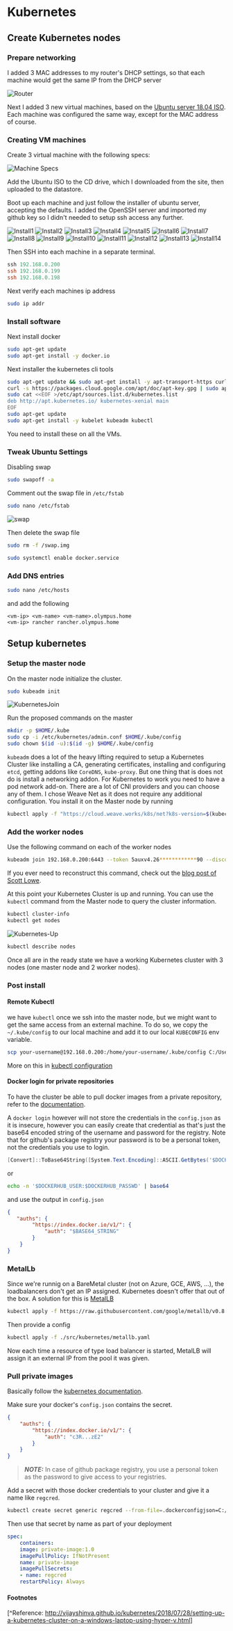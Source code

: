 # Kubernetes

## Create Kubernetes nodes

### Prepare networking

I added 3 MAC addresses to my router's DHCP settings, so that each machine would get the same IP from the DHCP server

![Router](Router.png)

Next I added 3 new virtual machines, based on the [Ubuntu server 18.04 ISO]( http://releases.ubuntu.com/18.04/ ). Each machine was configured the same way, except for the MAC address of course.

### Creating VM machines

Create 3 virtual machine with the following specs:

![Machine Specs](./Machine_Specs.png)

Add the Ubuntu ISO to the CD drive, which I downloaded from the site, then uploaded to the datastore.

Boot up each machine and just follow the installer of ubuntu server, accepting the defaults. I added the OpenSSH server and imported my github key so I didn't needed to setup ssh access any further.

![Install1](Install1.png)
![Install2](Install2.png)
![Install3](Install3.png)
![Install4](Install4.png)
![Install5](Install5.png)
![Install6](Install6.png)
![Install7](Install7.png)
![Install8](Install8.png)
![Install9](Install9.png)
![Install10](Install10.png)
![Install11](Install11.png)
![Install12](Install12.png)
![Install13](Install13.png)
![Install14](Install14.png)

Then SSH into each machine in a separate terminal.

```powershell
ssh 192.168.0.200
ssh 192.168.0.199
ssh 192.168.0.198
```

Next verify each machines ip address

```bash
sudo ip addr
```

### Install software

Next install docker

```bash
sudo apt-get update
sudo apt-get install -y docker.io
```

Next installer the kubernetes cli tools

```bash
sudo apt-get update && sudo apt-get install -y apt-transport-https curl
curl -s https://packages.cloud.google.com/apt/doc/apt-key.gpg | sudo apt-key add -
sudo cat <<EOF >/etc/apt/sources.list.d/kubernetes.list
deb http://apt.kubernetes.io/ kubernetes-xenial main
EOF
sudo apt-get update
sudo apt-get install -y kubelet kubeadm kubectl
```

 You need to install these on all the VMs.

### Tweak Ubuntu Settings

Disabling swap

```bash
sudo swapoff -a
```

Comment out the swap file in `/etc/fstab`

```bash
sudo nano /etc/fstab
```

![swap](./swap.png)

Then delete the swap file

```bash
sudo rm -f /swap.img
```

```bash
sudo systemctl enable docker.service
```

### Add DNS entries

```bash
sudo nano /etc/hosts
```

and add the following

```hosts
<vm-ip> <vm-name> <vm-name>.olympus.home
<vm-ip> rancher rancher.olympus.home
```

## Setup kubernetes

### Setup the master node

On the master node initialize the cluster.

```bash
sudo kubeadm init
```

![KubernetesJoin]( ./Kubernetes_Join.png)

Run the proposed commands on the master

```bash
mkdir -p $HOME/.kube
sudo cp -i /etc/kubernetes/admin.conf $HOME/.kube/config
sudo chown $(id -u):$(id -g) $HOME/.kube/config
```

`kubeadm` does a lot of the heavy lifting required to setup a Kubernetes Cluster like installing a CA, generating certificates, installing and configuring `etcd`, getting addons like `CoreDNS`, `kube-proxy`. But one thing that is does not do is install a networking addon. For Kubernetes to work you need to have a pod network add-on. There are a lot of CNI providers and you can choose any of them. I chose Weave Net as it does not require any additional configuration. You install it on the Master node by running

```bash
kubectl apply -f "https://cloud.weave.works/k8s/net?k8s-version=$(kubectl version | base64 | tr -d '\n')"
```

### Add the worker nodes

Use the following command on each of the worker nodes

```bash
kubeadm join 192.168.0.200:6443 --token 5auxv4.26************90 --discovery-token-ca-cert-hash sha256:01e5ef2c************************************************6a4ff89564
```

If you ever need to reconstruct this command, check out the [blog post of Scott Lowe]( https://blog.scottlowe.org/2019/08/15/reconstructing-the-join-command-for-kubeadm/ ).

At this point your Kubernetes Cluster is up and running. You can use the `kubectl` command from the Master node to query the cluster information.

```bash
kubectl cluster-info
kubectl get nodes
```

![Kubernetes-Up](Kubernetes-Up.png)

```bash
kubectl describe nodes
```

Once all are in the ready state we have a working Kubernetes cluster with 3 nodes (one master node and 2 worker nodes).

### Post install

#### Remote Kubectl

we have `kubectl` once we ssh into the master node, but we might want to get the same access from an external machine. To do so, we copy the `~/.kube/config` to our local machine and add it to our local `KUBECONFIG` env variable.

```bash
scp your-username@192.168.0.200:/home/your-username/.kube/config C:/Users/your-username/.kube/config-esxi-kubernetes
```

More on this in [kubectl configuration](../kubectl/readme.md)

#### Docker login for private repositories

To have the cluster be able to pull docker images from a private repository, refer to the [documentation]( https://kubernetes.io/docs/tasks/configure-pod-container/pull-image-private-registry/#registry-secret-existing-credentials ).

A `docker login` however will not store the credentials in the `config.json` as it is insecure, however you can easily create that credential as that's just the base64 encoded string of the username and password for the registry. Note that for github's package registry your password is to be a personal token, not the credentials you use to login.

```powershell
[Convert]::ToBase64String([System.Text.Encoding]::ASCII.GetBytes('$DOCKERHUB_USER:$DOCKERHUB_PASSWORD'))
```

or

```bash
echo -n '$DOCKERHUB_USER:$DOCKERHUB_PASSWD' | base64
```

and use the output in `config.json`

```json
{
   "auths": {
        "https://index.docker.io/v1/": {
            "auth": "$BASE64_STRING"
        }
    }
}
```

### MetalLb

Since we're runnig on a BareMetal cluster (not on Azure, GCE, AWS, ...), the loadbalancers don't get an IP assigned. Kubernetes doesn't offer that out of the box. A solution for this is [MetalLB](https://metallb.universe.tf/installation/)

```bash
kubectl apply -f https://raw.githubusercontent.com/google/metallb/v0.8.3/manifests/metallb.yaml
```

Then provide a config

```bash
kubectl apply -f ./src/kubernetes/metallb.yaml
```

Now each time a resource of type load balancer is started, MetalLB will assign it an external IP from the pool it was given.

### Pull private images

Basically follow the [kubernetes documentation](https://kubernetes.io/docs/tasks/configure-pod-container/pull-image-private-registry/).

Make sure your docker's `config.json` contains the secret.

```json
{
    "auths": {
        "https://index.docker.io/v1/": {
            "auth": "c3R...zE2"
        }
    }
}
```

> **_NOTE:_**  In case of github package registry, you use a personal token as the password to give access to your registries.

Add a secret with those docker credentials to your cluster and give it a name like `regcred`.

```bash
kubectl create secret generic regcred --from-file=.dockerconfigjson=C:/Users/<username>/.docker/config.json --type=kubernetes.io/dockerconfigjson
```

Then use that secret by name as part of your deployment

```yaml
spec:
    containers:
    image: private-image:1.0
    imagePullPolicy: IfNotPresent
    name: private-image
    imagePullSecrets:
    - name: regcred
    restartPolicy: Always
```

#### Footnotes

[^Reference: <http://vijayshinva.github.io/kubernetes/2018/07/28/setting-up-a-kubernetes-cluster-on-a-windows-laptop-using-hyper-v.html>]
